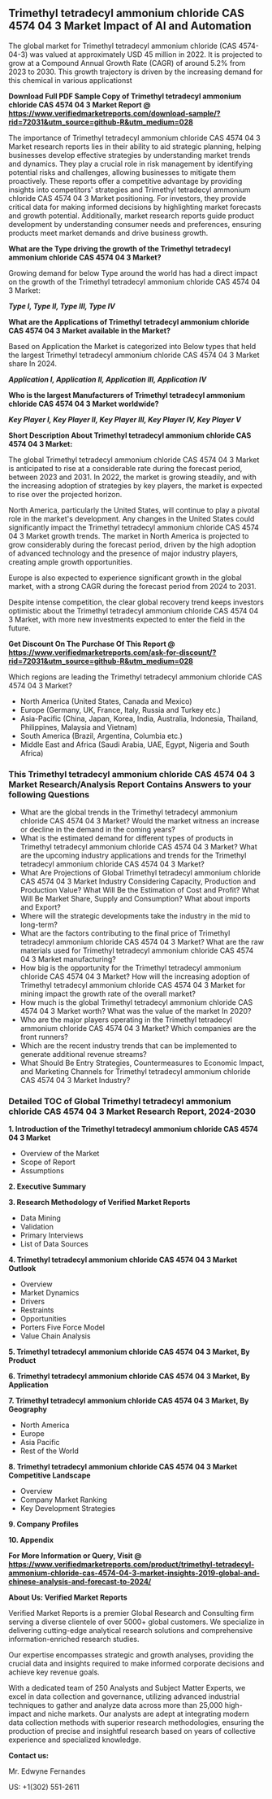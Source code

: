 <h2>Trimethyl tetradecyl ammonium chloride CAS 4574 04 3 Market Impact of AI and Automation</h2><p>The global market for Trimethyl tetradecyl ammonium chloride (CAS 4574-04-3) was valued at approximately USD 45 million in 2022. It is projected to grow at a Compound Annual Growth Rate (CAGR) of around 5.2% from 2023 to 2030. This growth trajectory is driven by the increasing demand for this chemical in various applicationst</p><p id="" class=""><strong>Download Full PDF Sample Copy of Trimethyl tetradecyl ammonium chloride CAS 4574 04 3 Market Report @ <a href="https://www.verifiedmarketreports.com/download-sample/?rid=72031&utm_source=github-R&utm_medium=028" target="_blank">https://www.verifiedmarketreports.com/download-sample/?rid=72031&utm_source=github-R&utm_medium=028</a></strong></p><p>The importance of&nbsp;Trimethyl tetradecyl ammonium chloride CAS 4574 04 3 Market research reports lies in their ability to aid strategic planning, helping businesses develop effective strategies by understanding market trends and dynamics. They play a crucial role in risk management by identifying potential risks and challenges, allowing businesses to mitigate them proactively. These reports offer a competitive advantage by providing insights into competitors' strategies and Trimethyl tetradecyl ammonium chloride CAS 4574 04 3 Market positioning. For investors, they provide critical data for making informed decisions by highlighting market forecasts and growth potential. Additionally, market research reports guide product development by understanding consumer needs and preferences, ensuring products meet market demands and drive business growth.</p><p><strong>What are the&nbsp;Type driving the growth of the Trimethyl tetradecyl ammonium chloride CAS 4574 04 3 Market?</strong></p><p id="" class="">Growing demand for below Type around the world has had a direct impact on the growth of the Trimethyl tetradecyl ammonium chloride CAS 4574 04 3 Market:</p><em><strong>Type I, Type II, Type III, Type IV</strong></em></p><strong>What are the&nbsp;Applications&nbsp;of Trimethyl tetradecyl ammonium chloride CAS 4574 04 3 Market available in the Market?</strong></p><p id="" class="">Based on Application the Market is categorized into Below types that held the largest Trimethyl tetradecyl ammonium chloride CAS 4574 04 3 Market share In 2024.</p><em><strong>Application I, Application II, Application III, Application IV</strong></em></p><strong>Who is the largest Manufacturers of Trimethyl tetradecyl ammonium chloride CAS 4574 04 3 Market worldwide?</strong></p><p><em><strong>Key Player I, Key Player II, Key Player III, Key Player IV, Key Player V</strong></em></p><p id="" class=""><strong>Short Description About Trimethyl tetradecyl ammonium chloride CAS 4574 04 3 Market:</strong></p><p>The global Trimethyl tetradecyl ammonium chloride CAS 4574 04 3 Market is anticipated to rise at a considerable rate during the forecast period, between 2023 and 2031. In 2022, the market is growing steadily, and with the increasing adoption of strategies by key players, the market is expected to rise over the projected horizon.</p><p>North America, particularly the United States, will continue to play a pivotal role in the market's development. Any changes in the United States could significantly impact the Trimethyl tetradecyl ammonium chloride CAS 4574 04 3 Market growth trends. The market in North America is projected to grow considerably during the forecast period, driven by the high adoption of advanced technology and the presence of major industry players, creating ample growth opportunities.</p><p>Europe is also expected to experience significant growth in the global market, with a strong CAGR during the forecast period from 2024 to 2031.</p><p>Despite intense competition, the clear global recovery trend keeps investors optimistic about the Trimethyl tetradecyl ammonium chloride CAS 4574 04 3 Market, with more new investments expected to enter the field in the future.</p><p id="" class=""><strong>Get Discount On The Purchase Of This Report @ <a href="https://www.verifiedmarketreports.com/ask-for-discount/?rid=72031&utm_source=github-R&utm_medium=028" target="_blank">https://www.verifiedmarketreports.com/ask-for-discount/?rid=72031&utm_source=github-R&utm_medium=028</a></strong></p>Which regions are leading the Trimethyl tetradecyl ammonium chloride CAS 4574 04 3 Market?</p><ul><li>North America (United States, Canada and Mexico)</li><li>Europe (Germany, UK, France, Italy, Russia and Turkey etc.)</li><li>Asia-Pacific (China, Japan, Korea, India, Australia, Indonesia, Thailand, Philippines, Malaysia and Vietnam)</li><li>South America (Brazil, Argentina, Columbia etc.)</li><li>Middle East and Africa (Saudi Arabia, UAE, Egypt, Nigeria and South Africa)</li></ul><h3 id="" class="">This Trimethyl tetradecyl ammonium chloride CAS 4574 04 3 Market Research/Analysis Report Contains Answers to your following Questions</h3><ul><li>What are the global trends in the Trimethyl tetradecyl ammonium chloride CAS 4574 04 3 Market? Would the market witness an increase or decline in the demand in the coming years?</li><li>What is the estimated demand for different types of products in Trimethyl tetradecyl ammonium chloride CAS 4574 04 3 Market? What are the upcoming industry applications and trends for the Trimethyl tetradecyl ammonium chloride CAS 4574 04 3 Market?</li><li>What Are Projections of Global Trimethyl tetradecyl ammonium chloride CAS 4574 04 3 Market Industry Considering Capacity, Production and Production Value? What Will Be the Estimation of Cost and Profit? What Will Be Market Share, Supply and Consumption? What about imports and Export?</li><li>Where will the strategic developments take the industry in the mid to long-term?</li><li>What are the factors contributing to the final price of Trimethyl tetradecyl ammonium chloride CAS 4574 04 3 Market? What are the raw materials used for Trimethyl tetradecyl ammonium chloride CAS 4574 04 3 Market manufacturing?</li><li>How big is the opportunity for the Trimethyl tetradecyl ammonium chloride CAS 4574 04 3 Market? How will the increasing adoption of Trimethyl tetradecyl ammonium chloride CAS 4574 04 3 Market for mining impact the growth rate of the overall market?</li><li>How much is the global Trimethyl tetradecyl ammonium chloride CAS 4574 04 3 Market worth? What was the value of the market In 2020?</li><li>Who are the major players operating in the Trimethyl tetradecyl ammonium chloride CAS 4574 04 3 Market? Which companies are the front runners?</li><li>Which are the recent industry trends that can be implemented to generate additional revenue streams?</li><li>What Should Be Entry Strategies, Countermeasures to Economic Impact, and Marketing Channels for Trimethyl tetradecyl ammonium chloride CAS 4574 04 3 Market Industry?</li></ul><h3 id="" class="">Detailed TOC of Global Trimethyl tetradecyl ammonium chloride CAS 4574 04 3 Market Research Report, 2024-2030</h3><p id="" class=""><strong>1. Introduction of the Trimethyl tetradecyl ammonium chloride CAS 4574 04 3 Market</strong></p><ul><li>Overview of the Market</li><li>Scope of Report</li><li>Assumptions</li></ul><p id="" class=""><strong>2. Executive Summary</strong></p><p id="" class=""><strong>3. Research Methodology of Verified Market Reports</strong></p><ul><li>Data Mining</li><li>Validation</li><li>Primary Interviews</li><li>List of Data Sources</li></ul><p id="" class=""><strong>4. Trimethyl tetradecyl ammonium chloride CAS 4574 04 3 Market Outlook</strong></p><ul><li>Overview</li><li>Market Dynamics</li><li>Drivers</li><li>Restraints</li><li>Opportunities</li><li>Porters Five Force Model</li><li>Value Chain Analysis</li></ul><p id="" class=""><strong>5. Trimethyl tetradecyl ammonium chloride CAS 4574 04 3 Market, By Product</strong></p><p id="" class=""><strong>6. Trimethyl tetradecyl ammonium chloride CAS 4574 04 3 Market, By Application</strong></p><p id="" class=""><strong>7. Trimethyl tetradecyl ammonium chloride CAS 4574 04 3 Market, By Geography</strong></p><ul><li>North America</li><li>Europe</li><li>Asia Pacific</li><li>Rest of the World</li></ul><p id="" class=""><strong>8. Trimethyl tetradecyl ammonium chloride CAS 4574 04 3 Market Competitive Landscape</strong></p><ul><li>Overview</li><li>Company Market Ranking</li><li>Key Development Strategies</li></ul><p id="" class=""><strong>9. Company Profiles</strong></p><p id="" class=""><strong>10. Appendix</strong></p><p id="" class=""><strong>For More Information or Query, Visit @ <a href="https://www.verifiedmarketreports.com/product/trimethyl-tetradecyl-ammonium-chloride-cas-4574-04-3-market-insights-2019-global-and-chinese-analysis-and-forecast-to-2024/" target="_blank">https://www.verifiedmarketreports.com/product/trimethyl-tetradecyl-ammonium-chloride-cas-4574-04-3-market-insights-2019-global-and-chinese-analysis-and-forecast-to-2024/</a></strong></p><p id="" class=""><strong>About Us: Verified Market Reports</strong></p><p id="" class="">Verified Market Reports is a premier Global Research and Consulting firm serving a diverse clientele of over 5000+ global customers. We specialize in delivering cutting-edge analytical research solutions and comprehensive information-enriched research studies.</p><p id="" class="">Our expertise encompasses strategic and growth analyses, providing the crucial data and insights required to make informed corporate decisions and achieve key revenue goals.</p><p id="" class="">With a dedicated team of 250 Analysts and Subject Matter Experts, we excel in data collection and governance, utilizing advanced industrial techniques to gather and analyze data across more than 25,000 high-impact and niche markets. Our analysts are adept at integrating modern data collection methods with superior research methodologies, ensuring the production of precise and insightful research based on years of collective experience and specialized knowledge.</p><p id="" class=""><strong>Contact us:</strong></p><p id="" class="">Mr. Edwyne Fernandes</p><p id="" class="">US: +1(302) 551-2611</p>